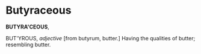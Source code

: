 # Butyraceous

**BUTYRA'CEOUS**,

BUT'YROUS, _adjective_ \[from butyrum, butter.\] Having the qualities of butter; resembling butter.